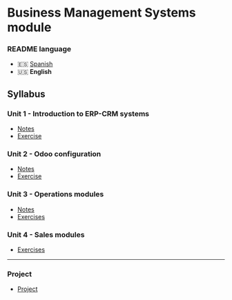 # Business Management Systems module

### README language
- 🇪🇸 [Spanish](./README.md)
- 🇺🇸 **English**

## Syllabus
### Unit 1 - Introduction to ERP-CRM systems
- [Notes](./Unidad1-Introducción_a_sistemas_ERP_CRM/Apuntes/)
- [Exercise](./Unidad1-Introducción_a_sistemas_ERP_CRM/Ejercicio/)
### Unit 2 - Odoo configuration
- [Notes](./Unidad2-Configuración_de_Odoo/Apuntes/)
- [Exercise](./Unidad2-Configuración_de_Odoo/Ejercicio/)
### Unit 3 - Operations modules
- [Notes](./Unidad3-Módulos_de_operaciones/Apuntes/)
- [Exercises](./Unidad3-Módulos_de_operaciones/Ejercicios/)
### Unit 4 - Sales modules
- [Exercises](./Unidad4-Módulos_de_ventas/Ejercicios/)

---

### Project
- [Project](./Proyecto/)
